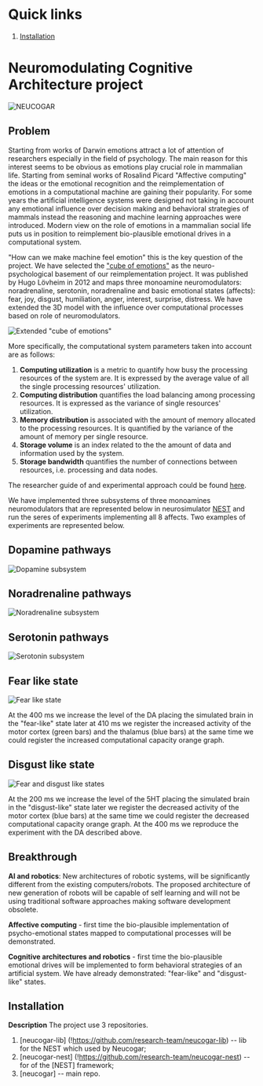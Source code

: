 # Quick links
1. [Installation](#Installation)
# Neuromodulating Cognitive Architecture project

![NEUCOGAR](./logo.png)

## Problem

Starting from works of Darwin emotions attract a lot of attention of researchers especially in the field of psychology. The main reason for this interest seems to be obvious as emotions play crucial role in mammalian life. Starting from seminal works of Rosalind Picard "Affective computing" the ideas or the emotional recognition and the reimplementation of emotions in a computational machine are gaining their popularity. For some years the artificial intelligence systems were designed not taking in account any emotional influence over decision making and behavioral strategies of mammals instead the reasoning and machine learning approaches were introduced. Modern view on the role of emotions in a mammalian social life puts us in position to reimplement bio-plausible emotional drives in a computational system. 

"How can we make machine feel emotion" this is the key question of the project.
We have selected the ["cube of emotions"](https://en.wikipedia.org/wiki/L%C3%B6vheim_cube_of_emotion) as the neuro-psychological basement of our reimplementation project. It was published by Hugo Lövheim in 2012 and maps three monoamine neuromodulators: noradrenaline, serotonin, noradrenaline and basic emotional states (affects): fear, joy, disgust, humiliation, anger, interest, surprise, distress. We have extended the 3D model with the influence over computational processes based on role of neuromodulators. 

![Extended "cube of emotions"](cube.png)

More specifically, the computational system parameters taken into account are as follows:

1. **Computing utilization** is a metric to quantify how busy the processing resources of the system are. It is expressed by the average value of all the single processing resources' utilization.
1. **Computing distribution** quantifies the load balancing among processing resources. It is expressed as the variance of single resources' utilization.
1. **Memory distribution** is associated with the amount of memory allocated to the processing resources. It is quantified by the variance of the amount of memory per single resource.
1. **Storage volume** is an index related to the the amount of data and information used by the system. 
1. **Storage bandwidth** quantifies the number of connections between resources, i.e. processing and data nodes.

The researcher guide of and experimental approach could be found [here](neucogar.md).

We have implemented three subsystems of three monoamines neuromodulators that are represented below in neurosimulator [NEST](http://www.nest-simulator.org/community/) and run the seres of experiments implementing all 8 affects. Two examples of experiments are represented below.

## Dopamine pathways

![Dopamine subsystem](diagrams/da.png)

## Noradrenaline pathways

![Noradrenaline subsystem](diagrams/na.png)

## Serotonin pathways

![Serotonin subsystem](diagrams/5ht.png)

## Fear like state

![Fear like state](results/da.png)

At the 400 ms we increase the level of the DA placing the simulated brain in the "fear-like" state later at 410 ms we register the increased activity of the motor cortex (green bars) and the thalamus (blue bars) at the same time we could register the increased computational capacity orange graph.

## Disgust like state 

![Fear and disgust like states](results/da_5ht.png)

At the 200 ms we increase the level of the 5HT placing the simulated brain in the "disgust-like" state later we register the decreased activity of the motor cortex (blue bars) at the same time we could register the decreased computational capacity orange graph. At the 400 ms we reproduce the experiment with the DA described above.

## Breakthrough

**AI and robotics**: New architectures of robotic systems, will be significantly different from the existing computers/robots. The proposed architecture of new generation of robots will be capable of self learning and will not be using traditional software approaches making software development obsolete.

**Affective computing** - first time the bio-plausible implementation of psycho-emotional states mapped to computational processes will be demonstrated. 

**Cognitive architectures and robotics** - first time the bio-plausible emotional drives will be implemented to form behavioral strategies of an artificial system. We have already demonstrated: "fear-like" and "disgust-like" states.

## Installation
**Description**
The project use 3 repositories.
1. [neucogar-lib]  (!https://github.com/research-team/neucogar-lib) -- lib for the NEST which used by Neucogar;
1. [neucogar-nest] (!https://github.com/research-team/neucogar-nest) -- for of the [NEST] framework;
1. [neucogar] -- main repo.

